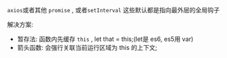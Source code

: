 `axios`或者其他 `promise` , 或者`setInterval` 这些默认都是指向最外层的全局钩子

解决方案:

- 暂存法: 函数内先缓存 `this` , let that = this;(let是 es6, es5用 var)
- 箭头函数: 会强行关联当前运行区域为 this 的上下文;